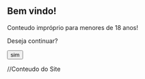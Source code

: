 <h2>Bem vindo!</h2>
<p>Conteudo impróprio para menores de 18 anos!</p>
<p>Deseja continuar?</p>
<form method="post">
<input type="submit" name="sim" value="sim"></form>

<?php
if(isset($_POST['opcao']) and $_POST['opcao'] == "sim"){
return true;
?>

<html>
 <head>
  <title>Site ...</title>
 </head>

  <body>
    //Conteudo do Site  
  <body>
</html>
<?php } ?>
